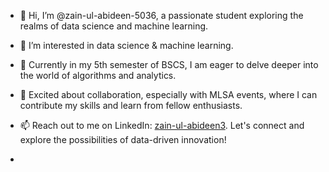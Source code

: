 - 👋 Hi, I’m @zain-ul-abideen-5036, a passionate student exploring the realms of data science and machine learning.
- 👀 I’m interested in data science & machine learning.
- 🌱 Currently in my 5th semester of BSCS, I am eager to delve deeper into the world of algorithms and analytics.
- 💞️ Excited about collaboration, especially with MLSA events, where I can contribute my skills and learn from fellow enthusiasts.
- 📫 Reach out to me on LinkedIn: [zain-ul-abideen3](www.linkedin.com/in/zain-ul-abideen3). Let's connect and explore the possibilities of data-driven innovation!

- 






<!---
zain-ul-abideen-5036/zain-ul-abideen-5036 is a ✨ special ✨ repository because its `README.md` (this file) appears on your GitHub profile.
You can click the Preview link to take a look at your changes.
--->
